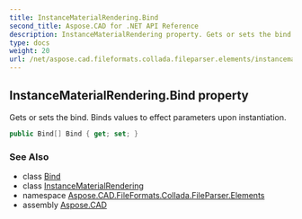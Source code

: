 ```yaml
---
title: InstanceMaterialRendering.Bind
second_title: Aspose.CAD for .NET API Reference
description: InstanceMaterialRendering property. Gets or sets the bind. Binds values to effect parameters upon instantiation
type: docs
weight: 20
url: /net/aspose.cad.fileformats.collada.fileparser.elements/instancematerialrendering/bind/
---
```

## InstanceMaterialRendering.Bind property

Gets or sets the bind. Binds values to effect parameters upon instantiation.

```csharp
public Bind[] Bind { get; set; }
```

### See Also

* class [Bind](../../bind/)
* class [InstanceMaterialRendering](../)
* namespace [Aspose.CAD.FileFormats.Collada.FileParser.Elements](../../instancematerialrendering/)
* assembly [Aspose.CAD](../../../)


